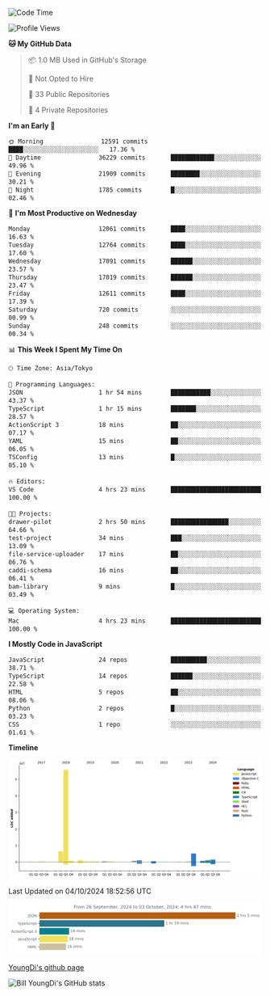 <!--START_SECTION:waka-->
![Code Time](http://img.shields.io/badge/Code%20Time-965%20hrs%2024%20mins-blue)

![Profile Views](http://img.shields.io/badge/Profile%20Views-0-blue)

**🐱 My GitHub Data** 

> 📦 1.0 MB Used in GitHub's Storage 
 > 
> 🚫 Not Opted to Hire
 > 
> 📜 33 Public Repositories 
 > 
> 🔑 4 Private Repositories 
 > 
**I'm an Early 🐤** 

```text
🌞 Morning                12591 commits       ████░░░░░░░░░░░░░░░░░░░░░   17.36 % 
🌆 Daytime                36229 commits       ████████████░░░░░░░░░░░░░   49.96 % 
🌃 Evening                21909 commits       ████████░░░░░░░░░░░░░░░░░   30.21 % 
🌙 Night                  1785 commits        █░░░░░░░░░░░░░░░░░░░░░░░░   02.46 % 
```
📅 **I'm Most Productive on Wednesday** 

```text
Monday                   12061 commits       ████░░░░░░░░░░░░░░░░░░░░░   16.63 % 
Tuesday                  12764 commits       ████░░░░░░░░░░░░░░░░░░░░░   17.60 % 
Wednesday                17091 commits       ██████░░░░░░░░░░░░░░░░░░░   23.57 % 
Thursday                 17019 commits       ██████░░░░░░░░░░░░░░░░░░░   23.47 % 
Friday                   12611 commits       ████░░░░░░░░░░░░░░░░░░░░░   17.39 % 
Saturday                 720 commits         ░░░░░░░░░░░░░░░░░░░░░░░░░   00.99 % 
Sunday                   248 commits         ░░░░░░░░░░░░░░░░░░░░░░░░░   00.34 % 
```


📊 **This Week I Spent My Time On** 

```text
🕑︎ Time Zone: Asia/Tokyo

💬 Programming Languages: 
JSON                     1 hr 54 mins        ███████████░░░░░░░░░░░░░░   43.37 % 
TypeScript               1 hr 15 mins        ███████░░░░░░░░░░░░░░░░░░   28.57 % 
ActionScript 3           18 mins             ██░░░░░░░░░░░░░░░░░░░░░░░   07.17 % 
YAML                     15 mins             ██░░░░░░░░░░░░░░░░░░░░░░░   06.05 % 
TSConfig                 13 mins             █░░░░░░░░░░░░░░░░░░░░░░░░   05.10 % 

🔥 Editors: 
VS Code                  4 hrs 23 mins       █████████████████████████   100.00 % 

🐱‍💻 Projects: 
drawer-pilot             2 hrs 50 mins       ████████████████░░░░░░░░░   64.66 % 
test-project             34 mins             ███░░░░░░░░░░░░░░░░░░░░░░   13.09 % 
file-service-uploader    17 mins             ██░░░░░░░░░░░░░░░░░░░░░░░   06.76 % 
caddi-schema             16 mins             ██░░░░░░░░░░░░░░░░░░░░░░░   06.41 % 
bam-library              9 mins              █░░░░░░░░░░░░░░░░░░░░░░░░   03.49 % 

💻 Operating System: 
Mac                      4 hrs 23 mins       █████████████████████████   100.00 % 
```

**I Mostly Code in JavaScript** 

```text
JavaScript               24 repos            ██████████░░░░░░░░░░░░░░░   38.71 % 
TypeScript               14 repos            ██████░░░░░░░░░░░░░░░░░░░   22.58 % 
HTML                     5 repos             ██░░░░░░░░░░░░░░░░░░░░░░░   08.06 % 
Python                   2 repos             █░░░░░░░░░░░░░░░░░░░░░░░░   03.23 % 
CSS                      1 repo              ░░░░░░░░░░░░░░░░░░░░░░░░░   01.61 % 
```



**Timeline**

![Lines of Code chart](https://raw.githubusercontent.com/Youngdi/Youngdi/master/assets/bar_graph.png)


 Last Updated on 04/10/2024 18:52:56 UTC
<!--END_SECTION:waka-->

![wakatime](./images/stat.svg)

[YoungDi's github page](https://youngdi.github.io)

![Bill YoungDi's GitHub stats](https://github-readme-stats.vercel.app/api?username=youngdi&count_private=true&show_icons=true)

